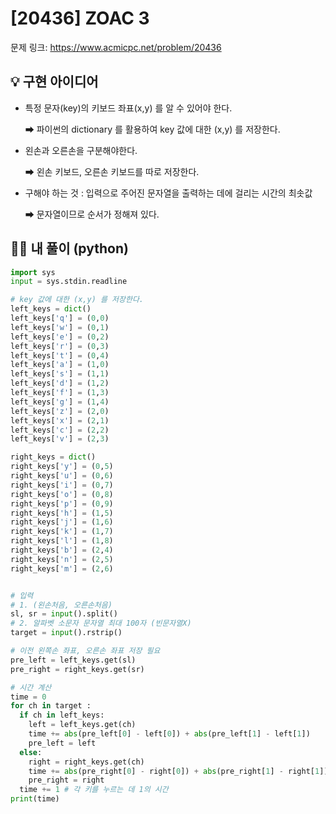 # [20436] ZOAC 3 

문제 링크: https://www.acmicpc.net/problem/20436



## 💡 구현 아이디어

- 특정 문자(key)의 키보드 좌표(x,y) 를 알 수 있어야 한다.

  ➡ 파이썬의 dictionary 를 활용하여 key 값에 대한 (x,y) 를 저장한다.

- 왼손과 오른손을 구분해야한다.

  ➡ 왼손 키보드, 오른손 키보드를 따로 저장한다.

- 구해야 하는 것 : 입력으로 주어진 문자열을 출력하는 데에 걸리는 시간의 최솟값

  ➡ 문자열이므로 순서가 정해져 있다.



## 🙆‍♀️ 내 풀이 (python)

```python
import sys
input = sys.stdin.readline

# key 값에 대한 (x,y) 를 저장한다.
left_keys = dict()
left_keys['q'] = (0,0)
left_keys['w'] = (0,1)
left_keys['e'] = (0,2)
left_keys['r'] = (0,3)
left_keys['t'] = (0,4)
left_keys['a'] = (1,0)
left_keys['s'] = (1,1)
left_keys['d'] = (1,2)
left_keys['f'] = (1,3)
left_keys['g'] = (1,4)
left_keys['z'] = (2,0)
left_keys['x'] = (2,1)
left_keys['c'] = (2,2)
left_keys['v'] = (2,3)

right_keys = dict()
right_keys['y'] = (0,5)
right_keys['u'] = (0,6)
right_keys['i'] = (0,7)
right_keys['o'] = (0,8)
right_keys['p'] = (0,9)
right_keys['h'] = (1,5)
right_keys['j'] = (1,6)
right_keys['k'] = (1,7)
right_keys['l'] = (1,8)
right_keys['b'] = (2,4)
right_keys['n'] = (2,5)
right_keys['m'] = (2,6)


# 입력
# 1. (왼손처음, 오른손처음)
sl, sr = input().split()
# 2. 알파벳 소문자 문자열 최대 100자 (빈문자열X)
target = input().rstrip()

# 이전 왼쪽손 좌표, 오른손 좌표 저장 필요
pre_left = left_keys.get(sl)
pre_right = right_keys.get(sr)

# 시간 계산
time = 0 
for ch in target :
  if ch in left_keys:
    left = left_keys.get(ch)
    time += abs(pre_left[0] - left[0]) + abs(pre_left[1] - left[1])
    pre_left = left
  else:
    right = right_keys.get(ch)    
    time += abs(pre_right[0] - right[0]) + abs(pre_right[1] - right[1])
    pre_right = right
  time += 1 # 각 키를 누르는 데 1의 시간
print(time)
```

